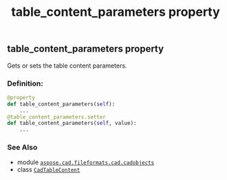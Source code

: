 ﻿---
title: table_content_parameters property
second_title: Aspose.CAD for Python via .NET API References
description: 
type: docs
weight: 240
url: /python-net/aspose.cad.fileformats.cad.cadobjects/cadtablecontent/table_content_parameters/
is_root: false
---

## table_content_parameters property


Gets or sets the table content parameters.
### Definition:
```python
@property
def table_content_parameters(self):
    ...
@table_content_parameters.setter
def table_content_parameters(self, value):
    ...
```

### See Also
* module [`aspose.cad.fileformats.cad.cadobjects`](../../)
* class [`CadTableContent`](/cad/python-net/aspose.cad.fileformats.cad.cadobjects/cadtablecontent)
